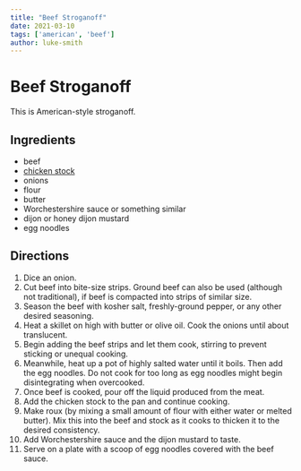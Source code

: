 ```yaml
---
title: "Beef Stroganoff"
date: 2021-03-10
tags: ['american', 'beef']
author: luke-smith
---
```


# Beef Stroganoff

This is American-style stroganoff.

## Ingredients

- beef
- [chicken stock](/chicken-stock-bone-broth)
- onions
- flour
- butter
- Worchestershire sauce or something similar
- dijon or honey dijon mustard
- egg noodles

## Directions

1. Dice an onion.
2. Cut beef into bite-size strips. Ground beef can also be used (although not traditional), if beef is compacted into strips of similar size.
3. Season the beef with kosher salt, freshly-ground pepper, or any other desired seasoning.
4. Heat a skillet on high with butter or olive oil. Cook the onions until about translucent.
5. Begin adding the beef strips and let them cook, stirring to prevent sticking or unequal cooking.
6. Meanwhile, heat up a pot of highly salted water until it boils. Then add the egg noodles. Do not cook for too long as egg noodles might begin disintegrating when overcooked.
7. Once beef is cooked, pour off the liquid produced from the meat.
8. Add the chicken stock to the pan and continue cooking.
9. Make roux (by mixing a small amount of flour with either water or melted butter). Mix this into the beef and stock as it cooks to thicken it to the desired consistency.
10. Add Worchestershire sauce and the dijon mustard to taste.
11. Serve on a plate with a scoop of egg noodles covered with the beef sauce.
